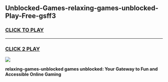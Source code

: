
## Unblocked-Games-relaxing-games-unblocked-Play-Free-gsff3
<h3>
<a href="https://premium76.site?title=relaxing-games-unblocked&ref=20A">CLICK TO PLAY</a></h3>
<hr>

<h3>
<a href="https://premium76.site?title=relaxing-games-unblocked&ref=20A">CLICK 2 PLAY</a>
  
</h3>

<a href="https://premium76.site?title=relaxing-games-unblocked&ref=20A"><img src="https://clearcache.store/games.png"></a>


**relaxing-games-unblocked games unblocked: Your Gateway to Fun and Accessible Online Gaming**
